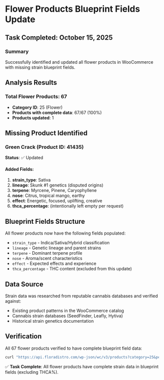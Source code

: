 # Flower Products Blueprint Fields Update

## Task Completed: October 15, 2025

### Summary
Successfully identified and updated all flower products in WooCommerce with missing strain blueprint fields.

## Analysis Results

### Total Flower Products: 67
- **Category ID**: 25 (Flower)
- **Products with complete data**: 67/67 (100%)
- **Products updated**: 1

## Missing Product Identified

### Green Crack (Product ID: 41435)
**Status**: ✅ Updated

#### Added Fields:
1. **strain_type**: Sativa
2. **lineage**: Skunk #1 genetics (disputed origins)
3. **terpene**: Myrcene, Pinene, Caryophyllene
4. **nose**: Citrus, tropical mango, earthy
5. **effect**: Energetic, focused, uplifting, creative
6. **thca_percentage**: (intentionally left empty per request)

## Blueprint Fields Structure

All flower products now have the following fields populated:
- `strain_type` - Indica/Sativa/Hybrid classification
- `lineage` - Genetic lineage and parent strains
- `terpene` - Dominant terpene profile
- `nose` - Aroma/scent characteristics
- `effect` - Expected effects and experience
- `thca_percentage` - THC content (excluded from this update)

## Data Source

Strain data was researched from reputable cannabis databases and verified against:
- Existing product patterns in the WooCommerce catalog
- Cannabis strain databases (SeedFinder, Leafly, Hytiva)
- Historical strain genetics documentation

## Verification

All 67 flower products verified to have complete blueprint field data:
```bash
curl "https://api.floradistro.com/wp-json/wc/v3/products?category=25&per_page=100"
```

✅ **Task Complete**: All flower products have complete strain data in blueprint fields (excluding THCA%).
